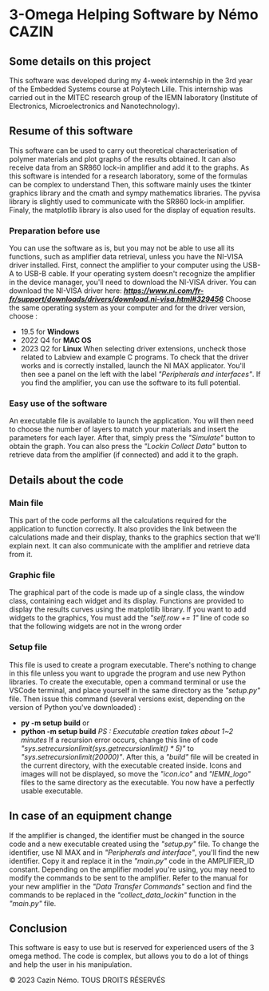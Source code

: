 # 3-Omega Helping Software by Némo CAZIN

## Some details on this project

This software was developed during my 4-week internship in the 3rd year of the Embedded Systems course at Polytech Lille. 
This internship was carried out in the MITEC research group of the IEMN laboratory (Institute of Electronics, Microelectronics and Nanotechnology).

## Resume of this software

This software can be used to carry out theoretical characterisation of polymer materials and plot graphs of the results obtained. 
It can also receive data from an SR860 lock-in amplifier and add it to the graphs.
As this software is intended for a research laboratory, some of the formulas can be complex to understand
Then, this software mainly uses the tkinter graphics library and the cmath and sympy mathematics libraries. 
The pyvisa library is slightly used to communicate with the SR860 lock-in amplifier. 
Finaly, the matplotlib library is also used for the display of equation results.

### Preparation before use

You can use the software as is, but you may not be able to use all its functions, such as amplifier data retrieval, unless you have the NI-VISA driver installed. 
First, connect the amplifier to your computer using the USB-A to USB-B cable. 
If your operating system doesn't recognize the amplifier in the device manager, you'll need to download the NI-VISA driver.
You can download the NI-VISA driver here: **_https://www.ni.com/fr-fr/support/downloads/drivers/download.ni-visa.html#329456_**
Choose the same operating system as your computer and for the driver version, choose : 
- 19.5 for **Windows**
- 2022 Q4 for **MAC OS**
- 2023 Q2 for **Linux**
When selecting driver extensions, uncheck those related to Labview and example C programs.
To check that the driver works and is correctly installed, launch the NI MAX applicator. 
You'll then see a panel on the left with the label *"Peripherals and interfaces"*. 
If you find the amplifier, you can use the software to its full potential.  

### Easy use of the software

An executable file is available to launch the application. 
You will then need to choose the number of layers to match your materials and insert the parameters for each layer.
After that, simply press the *"Simulate"* button to obtain the graph. 
You can also press the *"Lockin Collect Data"* button to retrieve data from the amplifier (if connected) and add it to the graph.

## Details about the code

### Main file

This part of the code performs all the calculations required for the application to function correctly. 
It also provides the link between the calculations made and their display, thanks to the graphics section that we'll explain next. 
It can also communicate with the amplifier and retrieve data from it.

### Graphic file

The graphical part of the code is made up of a single class, the window class, containing each widget and its display. 
Functions are provided to display the results curves using the matplotlib library. 
If you want to add widgets to the graphics, You must add the *"self.row += 1"* line of code so that the following widgets are not in the wrong order

### Setup file 

This file is used to create a program executable. There's nothing to change in this file unless you want to upgrade the program and use new Python libraries.
To create the executable, open a command terminal or use the VSCode terminal, and place yourself in the same directory as the *"setup.py"* file.
Then issue this command (several versions exist, depending on the version of Python you've downloaded) : 
- **py -m setup build**
or
- **python -m setup build**
*PS : Executable creation takes about 1~2 minutes*
If a recursion error occurs, change this line of code *"sys.setrecursionlimit(sys.getrecursionlimit() * 5)"* to *"sys.setrecursionlimit(20000)"*.
After this, a *"build"* file will be created in the current directory, with the executable created inside. 
Icons and images will not be displayed, so move the *"icon.ico"* and *"IEMN_logo"* files to the same directory as the executable.
You now have a perfectly usable executable.

## In case of an equipment change

If the amplifier is changed, the identifier must be changed in the source code and a new executable created using the *"setup.py"* file.
To change the identifier, use NI MAX and in *"Peripherals and interface"*, you'll find the new identifier. 
Copy it and replace it in the *"main.py"* code in the AMPLIFIER_ID constant.
Depending on the amplifier model you're using, you may need to modify the commands to be sent to the amplifier. 
Refer to the manual for your new amplifier in the *"Data Transfer Commands"* section and find the commands to be replaced in the
*"collect_data_lockin"* function in the *"main.py"* file.

## Conclusion

This software is easy to use but is reserved for experienced users of the 3 omega method. The code is complex, but allows you to do a lot of things and help the user in his manipulation. 

© 2023 Cazin Némo. TOUS DROITS RÉSERVÉS